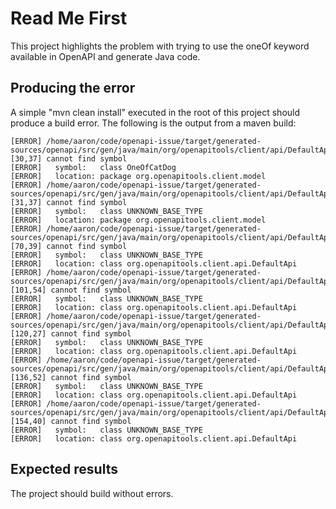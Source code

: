 # Read Me First
This project highlights the problem with trying to use the oneOf keyword available in OpenAPI and generate Java code.

## Producing the error
A simple "mvn clean install" executed in the root of this project should produce a build error. The following is the output from a maven build:

    [ERROR] /home/aaron/code/openapi-issue/target/generated-sources/openapi/src/gen/java/main/org/openapitools/client/api/DefaultApi.java:[30,37] cannot find symbol
    [ERROR]   symbol:   class OneOfCatDog
    [ERROR]   location: package org.openapitools.client.model
    [ERROR] /home/aaron/code/openapi-issue/target/generated-sources/openapi/src/gen/java/main/org/openapitools/client/api/DefaultApi.java:[31,37] cannot find symbol
    [ERROR]   symbol:   class UNKNOWN_BASE_TYPE
    [ERROR]   location: package org.openapitools.client.model
    [ERROR] /home/aaron/code/openapi-issue/target/generated-sources/openapi/src/gen/java/main/org/openapitools/client/api/DefaultApi.java:[70,39] cannot find symbol
    [ERROR]   symbol:   class UNKNOWN_BASE_TYPE
    [ERROR]   location: class org.openapitools.client.api.DefaultApi
    [ERROR] /home/aaron/code/openapi-issue/target/generated-sources/openapi/src/gen/java/main/org/openapitools/client/api/DefaultApi.java:[101,54] cannot find symbol
    [ERROR]   symbol:   class UNKNOWN_BASE_TYPE
    [ERROR]   location: class org.openapitools.client.api.DefaultApi
    [ERROR] /home/aaron/code/openapi-issue/target/generated-sources/openapi/src/gen/java/main/org/openapitools/client/api/DefaultApi.java:[120,27] cannot find symbol
    [ERROR]   symbol:   class UNKNOWN_BASE_TYPE
    [ERROR]   location: class org.openapitools.client.api.DefaultApi
    [ERROR] /home/aaron/code/openapi-issue/target/generated-sources/openapi/src/gen/java/main/org/openapitools/client/api/DefaultApi.java:[136,52] cannot find symbol
    [ERROR]   symbol:   class UNKNOWN_BASE_TYPE
    [ERROR]   location: class org.openapitools.client.api.DefaultApi
    [ERROR] /home/aaron/code/openapi-issue/target/generated-sources/openapi/src/gen/java/main/org/openapitools/client/api/DefaultApi.java:[154,40] cannot find symbol
    [ERROR]   symbol:   class UNKNOWN_BASE_TYPE
    [ERROR]   location: class org.openapitools.client.api.DefaultApi

## Expected results
The project should build without errors.
